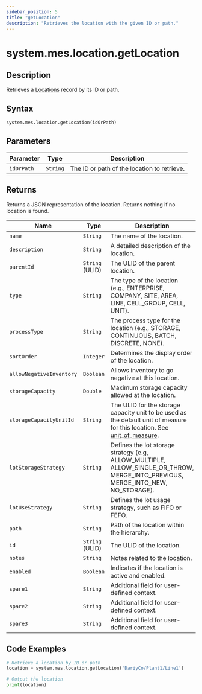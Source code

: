 ```yaml
---
sidebar_position: 5
title: "getLocation"
description: "Retrieves the location with the given ID or path."
---
```


# system.mes.location.getLocation

## Description

Retrieves a [Locations](../../data-model/location-model/location) record by its ID or path.

## Syntax
```python
system.mes.location.getLocation(idOrPath)
```

## Parameters

| Parameter  | Type     | Description                                 |
|------------|----------|---------------------------------------------|
| `idOrPath` | `String` | The ID or path of the location to retrieve. |

## Returns

Returns a JSON representation of the location. Returns nothing if no location is found.

| Name                       | Type            | Description                                                                                                                                                                         |
|----------------------------|-----------------|-------------------------------------------------------------------------------------------------------------------------------------------------------------------------------------|
| `name`                     | `String`        | The name of the location.                                                                                                                                                           |
| `description`              | `String`        | A detailed description of the location.                                                                                                                                             |
| `parentId`                 | `String` (ULID) | The ULID of the parent location.                                                                                                                                                    |
| `type`                     | `String`        | The type of the location (e.g., ENTERPRISE, COMPANY, SITE, AREA, LINE, CELL_GROUP, CELL, UNIT).                                                                                     |
| `processType`              | `String`        | The process type for the location (e.g., STORAGE, CONTINUOUS, BATCH, DISCRETE, NONE).                                                                                               |
| `sortOrder`                | `Integer`       | Determines the display order of the location.                                                                                                                                       |
| `allowNegativeInventory`   | `Boolean`       | Allows inventory to go negative at this location.                                                                                                                                   |
| `storageCapacity`          | `Double`        | Maximum storage capacity allowed at the location.                                                                                                                                   |
| `storageCapacityUnitId`    | `String`        | The ULID for the storage capacity unit to be used as the default unit of measure for this location. See [unit_of_measure](../utility-models/unit-of-measure-model/unit-of-measure). |
| `lotStorageStrategy`       | `String`        | Defines the lot storage strategy (e.g, ALLOW_MULTIPLE, ALLOW_SINGLE_OR_THROW, MERGE_INTO_PREVIOUS, MERGE_INTO_NEW, NO_STORAGE).                                                     |
| `lotUseStrategy`           | `String`        | Defines the lot usage strategy, such as FIFO or FEFO.                                                                                                                               |
| `path`                     | `String`        | Path of the location within the hierarchy.                                                                                                                                          |
| `id`                       | `String` (ULID) | The ULID of the location.                                                                                                                                                           |
| `notes`                    | `String`        | Notes related to the location.                                                                                                                                                      |
| `enabled`                  | `Boolean`       | Indicates if the location is active and enabled.                                                                                                                                    |
| `spare1`                   | `String`        | Additional field for user-defined context.                                                                                                                                          |
| `spare2`                   | `String`        | Additional field for user-defined context.                                                                                                                                          |
| `spare3`                   | `String`        | Additional field for user-defined context.                                                                                                                                          |

## Code Examples

```python
# Retrieve a location by ID or path
location = system.mes.location.getLocation('DariyCo/Plant1/Line1')

# Output the location
print(location)
```